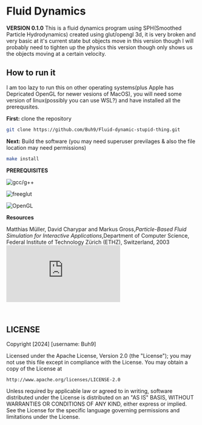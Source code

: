 # Fluid Dynamics
**VERSION 0.1.0**
This is a fluid dynamics program using SPH(Smoothed Particle Hydrodynamics) created using glut/opengl 3d, it is very broken and very basic at it's current state but objects move in this version though I will probably need to tighten up the physics this version though only shows us the objects moving at a certain velocity. 

## How to run it
I am too lazy to run this on other operating systems(plus Apple has Depricated OpenGL for newer vesions of MacOS), you will need some version of linux(possibly you can use WSL?) and have installed all the prerequsites. 

**First:** clone the repository

```bash
git clone https://github.com/Buh9/Fluid-dynamic-stupid-thing.git
```

**Next:** Build the software (you may need superuser previlages & also the file location may need permissions)

```bash
make install
```

**PREREQUISITES**

![gcc/g++](git://gcc.gnu.org/git/gcc.git)

![freeglut](https://github.com/freeglut/freeglut.git)

![OpenGL](https://github.com/KhronosGroup/OpenGL-Registry.git)

**Resources**

Matthias Müller, David Charypar and Markus Gross,*Particle-Based Fluid Simulation for Interactive Applications*,Department of Computer Science, Federal Institute of Technology Zürich (ETHZ), Switzerland, 2003 ![link](https://matthias-research.github.io/pages/publications/sca03.pdf)
![]()

![]()

![]()

## LICENSE

Copyright [2024] [username: Buh9]

Licensed under the Apache License, Version 2.0 (the "License");
you may not use this file except in compliance with the License.
You may obtain a copy of the License at

    http://www.apache.org/licenses/LICENSE-2.0

Unless required by applicable law or agreed to in writing, software
distributed under the License is distributed on an "AS IS" BASIS,
WITHOUT WARRANTIES OR CONDITIONS OF ANY KIND, either express or implied.
See the License for the specific language governing permissions and
limitations under the License.
